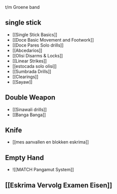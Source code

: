 t/m Groene band
## single stick
- [[Single Stick Basics]]
- [[Doce Basic Movement and Footwork]]
- [[Doce Pares Solo drills]]
- [[Abcedarios]]
- [[Olisi Disarms & Locks]]
- [[Linear Strikes]]
- [[estocada solo olisi]]
- [[Sumbrada Drills]]
- [[Clearings]]
- [[Sayaw]]

## Double Weapon
- [[Sinawali drills]]
- [[Banga Banga]]

## Knife
- [[mes aanvallen en blokken eskrima]]

## Empty Hand
- ![[MATCH Pangamut System]]


## [[Eskrima Vervolg Examen Eisen]]







